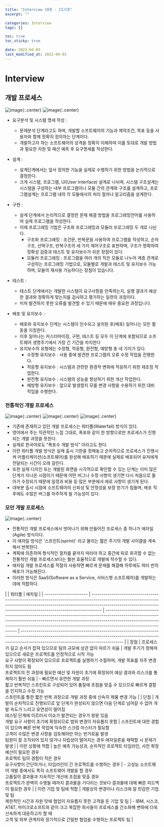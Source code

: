```yaml
---
title: "Interview 19장 - CI/CD"
excerpt: ""

categories: Interview
tags: []

toc: true
toc_sticky: true

date: 2023-04-03
last_modified_at: 2023-04-03
---
```


# Interview

## 개발 프로세스

![image](https://user-images.githubusercontent.com/118104644/229388235-f2d75c3a-f4c5-47b5-92a4-32907163e080.png){:.center}
![image](https://user-images.githubusercontent.com/118104644/229392005-c2224f4b-6737-4d61-aebb-4ed8ffb86df3.png){:.center}

- 요구분석 및 시스템 명세 작성 :

  - 문제분석 단계라고도 하며, 개발할 소프트웨어의 기능과 제약조건, 목표 등을 사용자와 함께 정확히 정의하는 단계이다.
  - 개발하고자 하는 소프트웨어의 성격을 정확히 이해하여 이를 토대로 개발 방법과 필요한 자원 및 예산 예측 후 요구명세를 작성한다.

- 설계 :

  - 설계단계에서는 앞서 정의한 기능을 실제로 수행하기 위한 방법을 논리적으로 결정한다.
  - 크게 시스템, 프로그램, UI(User Interface) 설계로 나뉘며, 시스템 구조설계는 시스템을 구성하는 내부 프로그램이나 모듈 간의 관계와 구조를 설계하고, 프로그램설계는 프로그램 내의 각 모듈에서의 처리 절차나 알고리즘을 설계한다.

- 구현 :

  - 설계 단계에서 논리적으로 결정한 문제 해결 방법을 프로그래밍언어를 사용하여 실제 프로그램을 작성한다.
  - 이때 프로그래밍 기법은 구조화 프로그래밍과 모듈러 프로그래밍 두 개로 나뉜다.
    - 구조화 프로그래밍 : 조건문, 반복문을 사용하여 프로그램을 작성하고, 순차구조, 선택구조, 반복구조의 세 가지 제어구조로 표현하며, 구조가 명확하여 정확성 검증과 테스트 및 유지보수가 쉬운 장점이 있다.
    - 모듈러 프로그래밍 : 프로그램을 여러 개의 작은 모듈로 나누어 계층 관계로 구성하는 프로그래밍 기법으로, 모듈별로 개발과 테스트 및 유지보수 가능하며, 모듈의 재사용 가능하다는 장점이 있습니다.

- 테스트 :

  - 테스트 단계에서는 개발한 시스템이 요구사항을 만족하는지, 실행 결과가 예상한 결과와 정확하게 맞는지를 검사하고 평가하는 일련의 과정이다.
  - 미처 발견하지 못한 오류를 발견할 수 있기 때문에 매우 중요한 과정입니다.

- 배포 및 유지보수 :
  - 배포와 유지보수 단계는 시스템이 인수되고 설치된 후(배포) 일어나는 모든 활동을 지칭한다.
  - 이후 일어나는 커스터마이징, 구현, 테스트 등 모두 이 단계에 포함되므로 소프트웨어 생명주기에서 가장 긴 기간을 차지한다
  - 유지보수의 유형에는 수정형, 적응형, 완전형, 예방형 총 네 가지가 있다.
    - 수정형 유지보수 : 사용 중에 발견한 프로그램의 오류 수정 작업을 진행한다.
    - 적응형 유지보수 : 시스템과 관련한 환경적 변화에 적응하기 위한 재조정 작업한다.
    - 완전형 유지보수 : 시스템의 성능을 향상하기 위한 개선 작업한다.
    - 예방형 유지보수 : 앞으로 발생할지 모를 변경 사항을 수용하기 위한 대비 작업을 수행한다.

### 전통적인 개발 프로세스

![image](https://user-images.githubusercontent.com/118104644/229392142-3171bbbc-cdcb-46a1-bc27-2006cdd55391.png){:.center}
![image](https://user-images.githubusercontent.com/118104644/229392172-bcc2cc92-5772-4801-b6ea-66051a6c62ce.png){:.center}
![image](https://user-images.githubusercontent.com/118104644/229392194-491a43ae-bf9d-4673-b2da-a7d20649e19a.png){:.center}

- 기존에 존재하고 있던 개발 프로세스는 워터폴(Waterfall) 방식이 있다.
- 영어에서 주는 직관적인 느낌 그대로, 폭포와 같이 한 방향으로만 프로세스가 진행되는 개발 과정을 뜻한다.
- 실제로 한국어로도 “폭포수 개발 방식” 이라고도 한다.
- 이런 워터폴 개발 방식은 실제 출시 기한을 정해놓고 순차적으로 프로세스가 진행시켜 어플리케이션(소프트웨어)를 완성해 배포하기 때문에 실제로 배포되어 유저에게 전달되는 시간이 오래 걸린다.
- 또한 실제 디자인 또는 개발된 화면을 시각적으로 확인할 수 있는 단계는 이미 많은 단계가 지나온 시점이기 때문에 어떤 버그나 수정 사항이 생기면 다시 처음으로 돌아가 수정되기 때문에 일정과 비용 등 많은 부분에서 에로 사항이 생기게 된다.
- 대부분 출시 시점에 소프트웨어의 신뢰성 및 안정성을 보장 받기가 힘들며, 배포 직후에도 수많은 버그를 마주하게 될 가능성이 있다.

### 모던 개발 프로세스

![image](https://user-images.githubusercontent.com/118104644/229392374-8aefe125-4ef2-47b6-89cd-18285eb89b0e.png){:.center}

- 전통적인 개발 프로세스에서 벗어나기 위해 만들어진 프로세스 중 하나가 애자일(Agile) 방식이다.
- 이 애자일 방식은 ‘스프린트(sprint)' 라고 불리는 짧은 주기의 개발 사이클을 계속해서 반복한다.
- 계획에 의존하여 형식적인 절차를 끝까지 따라야 하고 중간에 뒤로 회귀할 수 없는 전통적인 개발 프로세스보다는 훨씬 효율적으로 개발에 착수할 수 있다.
- 애자일 개발 프로세스를 적절히 사용하면 빠르게 문제를 해결해 하루에도 여러 번의 배포가 가능해진다.
- 이러한 방식은 SaaS(Software as a Service, 서비스형 소프트웨어)를 개발하는 데에 적합하다.

|                        | 워터폴                                                                                                                                                                                                                                          | 애자일                                                                                                                                                                                                                                                                      |
| ---------------------- | ----------------------------------------------------------------------------------------------------------------------------------------------------------------------------------------------------------------------------------------------- | --------------------------------------------------------------------------------------------------------------------------------------------------------------------------------------------------------------------------------------------------------------------------- | ---------------------------------------------------------------------------------------------------------------------------------------------------------------------------------------------------------------- |
| 장점                   | 프로세스가 길고 순서가 잡혀 있으므로 팀의 규모에 상관 없이 따르기 쉬움                                                                                                                                                                          | 개발 주기가 정해져 있으므로 새로운 프로젝트를 안정적으로 시작 가능<br>요구 사항이 확정되어 있으므로 프로젝트를 실행하기 수월하며, 개발 목표를 자주 변경하지 않아도 됨<br>프로젝트의 전 과정에 필요한 예산 및 자원이 초기에 확정되어 예상 결과와 리스크를 통제하기 훨씬 쉬움 | - 빠르면서 유연한 개발 과정<br>짧고 반복적인 스프린트로 구성되어 있어 품질에 초점을 맞출 수 있으므로 빠르게 결함을 인지하고 수정 가능<br>스프린트를 통한 짧은 반복 과정으로 개발 과정 중에 신속히 제품 변경 가능 |
| 단점                   | 개발이 순차적으로 진행되므로 앞 단계가 완성되지 않으면 다음 단계로 넘어갈 수 없어 개발 속도가 느리고 유연성이 떨어짐<br>테스팅 단계에 이르러서 이슈가 발견되는 경우가 왕왕 있음<br>개발 요구 사항이 초기에 확정되므로 범위 변경이 자유롭지 못함 | 스프린트에 대한 경험이 있으며 빠른 반복 작업에 익숙한 스크럼 마스터가 필요함<br>고객이 수많은 변경 사항을 검토해야만 하는 번거로움 발생<br>팀원이 잘 조직되어 있지 않거나 자립성이 떨어지는 경우 애자일론을 채택할 시 문제가 발생                                           |
| 이런 상황에 적합       | 높은 예측 가능성과, 순차적인 프로젝트 타임라인, 사전 확정 예산이 필요한 경우<br>프로젝트 팀의 경험이 적은 경우<br>요구사항이 간단하거나, 타임라인이 긴 프로젝트를 수행하는 경우                                                                 | - 고성능 소프트웨어 개발 중에서도 특히 소프트웨어 개발을 할 경우<br>고품질의 결과물과 지속적인 개선에 초점을 맞출 경우<br>프로젝트가 완벽히 수행될 때까지 결과물을 기다리는 것보다 결과물에 대해 빠른 피드백이 필요한 경우                                                  |
| 이런 기업 및 팀에 적합 | 개발상의 변경이나 리스크에 덜 민감한 기업 및 팀<br>제한적인 시간과 자원 탓에 협업이 자유롭지 못한 고객을 둔 기업 및 팀                                                                                                                          | - IBM, 시스코, AT&T, 마이크로소프트와 같이 크고 복잡한 회사들이 프로세스를 간소화해 변화에 더욱 신속하게 대응하고자 할 때<br>고객 및 외부 관계자와 정기적으로 긴밀한 협업을 수행하는 프로젝트 팀                                                                            |
